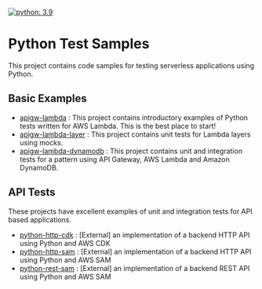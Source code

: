 [![python: 3.9](https://img.shields.io/badge/Python-3.9-green)](https://img.shields.io/badge/Python-3.9-green)

# Python Test Samples

This project contains code samples for testing serverless applications using Python. 

## Basic Examples
* [apigw-lambda](./apigw-lambda) : This project contains introductory examples of Python tests written for AWS Lambda. This is the best place to start!
* [apigw-lambda-layer](./apigw-lambda-layer) : This project contains unit tests for Lambda layers using mocks.
* [apigw-lambda-dynamodb](./apigw-lambda-dynamodb) : This project contains unit and integration tests for a pattern using API Gateway, AWS Lambda and Amazon DynamoDB.


## API Tests
These projects have excellent examples of unit and integration tests for API based applications. 
* [python-http-cdk](https://github.com/aws-samples/serverless-samples/tree/main/serverless-rest-api/python-http-cdk) : [External] an implementation of a backend HTTP API using Python and AWS CDK
* [python-http-sam](https://github.com/aws-samples/serverless-samples/tree/main/serverless-rest-api/python-http-sam) : [External] an implementation of a backend HTTP API using Python and AWS SAM
* [python-rest-sam](https://github.com/aws-samples/serverless-samples/tree/main/serverless-rest-api/python-rest-sam) : [External] an implementation of a backend REST API using Python and AWS SAM
